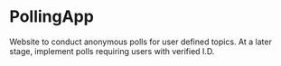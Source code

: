 # PollingApp
Website to conduct anonymous polls for user defined topics. At a later stage, implement polls requiring users with verified I.D.
